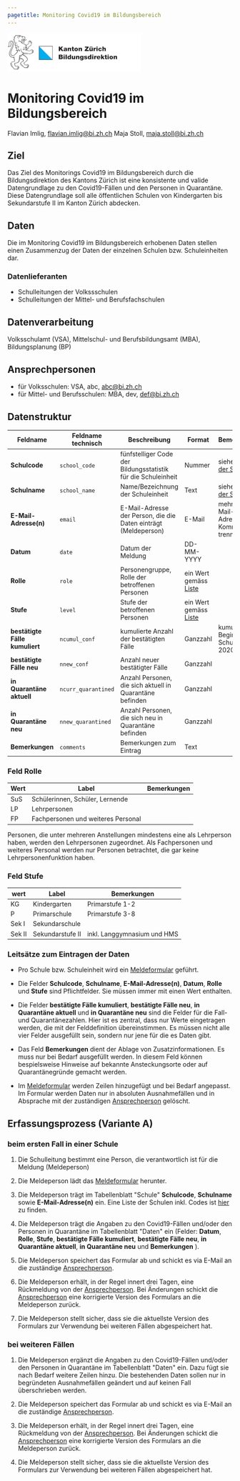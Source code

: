 ```yaml
---
pagetitle: Monitoring Covid19 im Bildungsbereich
---
```


![](https://github.com/bildungsmonitoringZH/bildungsmonitoringZH.github.io/raw/master/assets/ktzh_bi_logo_de-300x88.jpg)

# Monitoring Covid19 im Bildungsbereich

Flavian Imlig, <flavian.imlig@bi.zh.ch>
Maja Stoll, <maja.stoll@bi.zh.ch>

## Ziel

Das Ziel des Monitorings Covid19 im Bildungsbereich durch die Bildungsdirektion des Kantons Zürich ist eine konsistente und valide Datengrundlage zu den Covid19-Fällen und den Personen in Quarantäne. Diese Datengrundlage soll alle öffentlichen Schulen von Kindergarten bis Sekundarstufe II im Kanton Zürich abdecken.

## Daten

Die im Monitoring Covid19 im Bildungsbereich erhobenen Daten stellen einen Zusammenzug der Daten der einzelnen Schulen bzw. Schuleinheiten dar. 

### Datenlieferanten

- Schulleitungen der Volkssschulen
- Schulleitungen der Mittel- und Berufsfachschulen

## Datenverarbeitung

Volksschulamt (VSA), Mittelschul- und Berufsbildungsamt (MBA), Bildungsplanung (BP)

## Ansprechpersonen

- für Volksschulen: VSA, abc, abc@bi.zh.ch
- für Mittel- und Berufsschulen: MBA, dev, def@bi.zh.ch

## Datenstruktur

| Feldname          | Feldname technisch | Beschreibung | Format  | Bemerkungen |
|-------------------|--------------------|--------------|---------|-------------|
| __Schulcode__ | `school_code` | fünfstelliger Code der Bildungsstatistik für die Schuleinheit | Nummer | siehe [Liste der Schulen](#) |
| __Schulname__ | `school_name` | Name/Bezeichnung der Schuleinheit | Text | siehe [Liste der Schulen](#) |
| __E-Mail-Adresse(n)__ | `email` | E-Mail-Adresse der Person, die die Daten einträgt (Meldeperson) | E-Mail | mehrere E-Mail-Adressen mit Komma trennen |
| __Datum__ | `date` | Datum der Meldung | DD-MM-YYYY | |
| __Rolle__ | `role` | Personengruppe, Rolle der betroffenen Personen | ein Wert gemäss [Liste](#feld-rolle) | | 
| __Stufe__ | `level` | Stufe der betroffenen Personen | ein Wert gemäss [Liste](#feld-stufe) | |
| __bestätigte Fälle kumuliert__ | `ncumul_conf` | kumulierte Anzahl der bestätigten Fälle | Ganzzahl | kumuliert seit Beginn des Schuljahres 2020/21 |
| __bestätigte Fälle neu__ | `nnew_conf` | Anzahl neuer bestätigter Fälle | Ganzzahl | |
| __in Quarantäne aktuell__ | `ncurr_quarantined` | Anzahl Personen, die sich aktuell in Quarantäne befinden | Ganzzahl | |
| __in Quarantäne neu__ | `nnew_quarantined` | Anzahl Personen, die sich neu in Quarantäne befinden | Ganzzahl | |
| __Bemerkungen__ | `comments` | Bemerkungen zum Eintrag | Text | |

### Feld __Rolle__

| Wert | Label | Bemerkungen |
|------|-------|-------------|
| SuS | Schülerinnen, Schüler, Lernende | |
| LP | Lehrpersonen | |
| FP | Fachpersonen und weiteres Personal | |

Personen, die unter mehreren Anstellungen mindestens eine als Lehrperson haben, werden den Lehrpersonen zugeordnet. Als Fachpersonen und weiteres Personal werden nur Personen betrachtet, die gar keine Lehrpersonenfunktion haben.

### Feld __Stufe__

| wert | Label | Bemerkungen |
|------|-------|-------------|
| KG | Kindergarten | Primarstufe 1-2 |
| P | Primarschule | Primarstufe 3-8 |
| Sek I | Sekundarschule | |
| Sek II | Sekundarstufe II | inkl. Langgymnasium und HMS |

### Leitsätze zum Eintragen der Daten

- Pro Schule bzw. Schuleinheit wird ein [Meldeformular](#) geführt.

- Die Felder __Schulcode__, __Schulname__, __E-Mail-Adresse(n)__, __Datum__, __Rolle__ und __Stufe__ sind Pflichtfelder. Sie müssen immer mit einen Wert enthalten.

- Die Felder __bestätigte Fälle kumuliert__, __bestätigte Fälle neu__, __in Quarantäne aktuell__ und __in Quarantäne neu__ sind die Felder für die Fall- und Quarantänezahlen. Hier ist es zentral, dass nur Werte eingetragen werden, die mit der Felddefinition übereinstimmen. Es müssen nicht alle vier Felder ausgefüllt sein, sondern nur jene für die es Daten gibt.

- Das Feld __Bemerkungen__ dient der Ablage von Zusatzinformationen. Es muss nur bei Bedarf ausgefüllt werden. In diesem Feld können bespielsweise Hinweise auf bekannte Ansteckungsorte oder auf Quarantänegründe gemacht werden.

- Im [Meldeformular](#) werden Zeilen hinzugefügt und bei Bedarf angepasst. Im Formular werden Daten nur in absoluten Ausnahmefällen und in Absprache mit der zuständigen [Ansprechperson](#ansprechpersonen) gelöscht.

## Erfassungsprozess (Variante A)

### beim ersten Fall in einer Schule

1. Die Schulleitung bestimmt eine Person, die verantwortlich ist für die Meldung (Meldeperson)

2. Die Meldeperson lädt das [Meldeformular](#) herunter.

3. Die Meldeperson trägt im Tabellenblatt "Schule" __Schulcode__, __Schulname__ sowie __E-Mail-Adresse(n)__ ein. Eine Liste der Schulen inkl. Codes ist [hier](#) zu finden.

4. Die Meldeperson trägt die Angaben zu den Covid19-Fällen und/oder den Personen in Quarantäne im Tabellenblatt "Daten" ein (Felder: __Datum__, __Rolle__, __Stufe__, __bestätigte Fälle kumuliert__, __bestätigte Fälle neu__, __in Quarantäne aktuell__, __in Quarantäne neu__ und __Bemerkungen__ ).

5. Die Meldeperson speichert das Formular ab und schickt es via E-Mail an die zuständige [Ansprechperson](#ansprechpersonen).

6. Die Meldeperson erhält, in der Regel innert drei Tagen, eine Rückmeldung von der [Ansprechperson](#ansprechpersonen). Bei Änderungen schickt die [Ansprechperson](#ansprechpersonen) eine korrigierte Version des Formulars an die Meldeperson zurück.

7. Die Meldeperson stellt sicher, dass sie die aktuellste Version des Formulars zur Verwendung bei weiteren Fällen abgespeichert hat.

### bei weiteren Fällen

1. Die Meldeperson ergänzt die Angaben zu den Covid19-Fällen und/oder den Personen in Quarantäne im Tabellenblatt "Daten" ein. Dazu fügt sie nach Bedarf weitere Zeilen hinzu. Die bestehenden Daten sollen nur in begründeten Ausnahmefällen geändert und auf keinen Fall überschrieben werden.

2. Die Meldeperson speichert das Formular ab und schickt es via E-Mail an die zuständige [Ansprechperson](#ansprechpersonen).

3. Die Meldeperson erhält, in der Regel innert drei Tagen, eine Rückmeldung von der [Ansprechperson](#ansprechpersonen). Bei Änderungen schickt die [Ansprechperson](#ansprechpersonen) eine korrigierte Version des Formulars an die Meldeperson zurück.

4. Die Meldeperson stellt sicher, dass sie die aktuellste Version des Formulars zur Verwendung bei weiteren Fällen abgespeichert hat.
